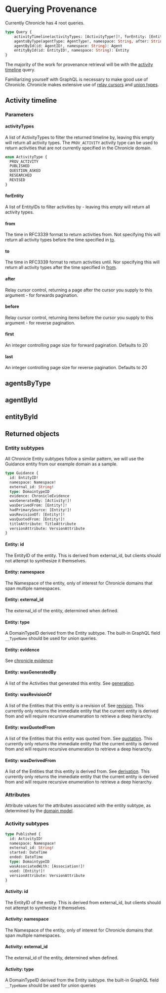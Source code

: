 # Querying Provenance

Currently Chronicle has 4 root queries.

```graphql
type Query {
    activityTimeline(activityTypes: [ActivityType!]!, forEntity: [EntityID!]!, from: DateTime, to: DateTime, namespace: ID, after: String, before: String, first: Int, last: Int): ActivityConnection!
    agentsByType(agentType: AgentType!, namespace: String, after: String, before: String, first: Int, last: Int): AgentConnection!
    agentById(id: AgentID!, namespace: String): Agent
    entityById(id: EntityID!, namespace: String): Entity
}
```

The majority of the work for provenance retrieval will be with the [activity
timeline](#activity-timeline) query.

Familiarizing yourself with GraphQL is necessary to make good use of Chronicle.
Chronicle makes extensive use of
[relay cursors](https://relay.dev/graphql/connections.htm) and [union types](https://www.apollographql.com/docs/apollo-server/schema/unions-interfaces/).

## Activity timeline

### Parameters

#### activityTypes

A list of ActivityTypes to filter the returned timeline by, leaving this empty
will return all activity types. The `PROV_ACTIVITY` activity type can be used to
return activities that are not currently specified in the Chronicle domain.

```graphql
enum ActivityType {
  PROV_ACTIVITY
  PUBLISHED
  QUESTION_ASKED
  RESEARCHED
  REVISED
}

```

#### forEntity

A list of EntityIDs to filter activities by - leaving this empty will return all
activity types.

#### from

The time in RFC3339 format to return activities from. Not specifying this will
return all activity types before the time specified in [to](#to).

#### to

The time in RFC3339 format to return activities until. Nor specifying this will
return all activity types after the time specified in [from](#from).

#### after

Relay cursor control, returning a page after the cursor you supply to this
argument - for forwards pagination.

#### before

Relay cursor control, returning items before the cursor you supply to this
argument - for reverse pagination.

#### first

An integer controlling page size for forward pagination. Defaults to 20

#### last

An integer controlling page size for reverse pagination. Defaults to 20

## agentsByType

## agentById

## entityById

## Returned objects

### Entity subtypes

All Chronicle Entity subtypes follow a similar pattern, we will use the Guidance
entity from our example domain as a sample.

```graphql
type Guidance {
  id: EntityID!
  namespace: Namespace!
  external_id: String!
  type: DomaintypeID
  evidence: ChronicleEvidence
  wasGeneratedBy: [Activity!]!
  wasDerivedFrom: [Entity!]!
  hadPrimarySource: [Entity!]!
  wasRevisionOf: [Entity!]!
  wasQuotedFrom: [Entity!]!
  titleAttribute: TitleAttribute
  versionAttribute: VersionAttribute
}

```

#### Entity: id

The EntityID of the entity. This is derived from external_id, but clients should
not attempt to synthesize it themselves.

#### Entity: namespace

The Namespace of the entity, only of interest for Chronicle domains that span
multiple namespaces.

#### Entity: external_id

The external_id of the entity, determined when defined.

#### Entity: type

A DomainTypeID derived from the Entity subtype. The built-in GraphQL field
`__TypeName` should be used for union queries.

#### Entity: evidence

See [chronicle evidence](#chronicle-evidence)

#### Entity: wasGeneratedBy

A list of the Activities that generated this entity. See
[generation](provenance_concepts#generation).

#### Entity: wasRevisionOf

A list of the Entities that this entity is a revision of. See
[revision](provenance_concepts#revision). This currently only returns the
immediate entity that the current entity is derived from and will require
recursive enumeration to retrieve a deep hierarchy.

#### Entity: wasQuotedFrom

A list of the Entities that this entity was quoted from. See
[quotation](provenance_concepts#quotation). This currently only returns the
immediate entity that the current entity is derived from and will require
recursive enumeration to retrieve a deep hierarchy.

#### Entity: wasDerivedFrom

A list of the Entities that this entity is derived from. See
[derivation](provenance_concepts#derivation). This currently only returns
the immediate entity that the current entity is derived from and will require
recursive enumeration to retrieve a deep hierarchy.

### Attributes

Attribute values for the attributes associated with the entity subtype, as
determined by the [domain model](domain_modelling).

### Activity subtypes

```graphql
type Published {
  id: ActivityID!
  namespace: Namespace!
  external_id: String!
  started: DateTime
  ended: DateTime
  type: DomaintypeID
  wasAssociatedWith: [Association!]!
  used: [Entity!]!
  versionAttribute: VersionAttribute
}
```

#### Activity: id

The EntityID of the entity. This is derived from external_id, but clients
should not attempt to synthesize it themselves.

#### Activity: namespace

The Namespace of the entity, only of interest for Chronicle domains that span
multiple namespaces.

#### Activity: external_id

The external_id of the entity, determined when defined.

#### Activity: type

A DomainTypeID derived from the Entity subtype. the built-in GraphQL field
`__TypeName` should be used for union queries
